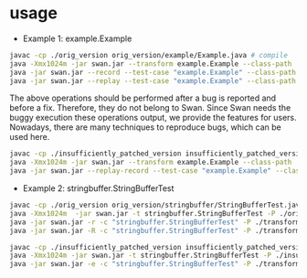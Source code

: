 usage
=====

* Example 1: example.Example

```bash
javac -cp ./orig_version orig_version/example/Example.java # compile
java -Xmx1024m -jar swan.jar --transform example.Example --class-path ./orig_version # instrumentation
java -jar swan.jar --record --test-case "example.Example" --class-path ./transformed_version_example_Example # record an buggy execution
java -jar swan.jar --replay --test-case "example.Example" --class-path ./transformed_version_example_Example --trace ./orig.trace.gz # reproduce the buggy execution
```

The above operations should be performed after a bug is reported and before a fix. Therefore, they do not belong to Swan. Since Swan needs the buggy execution these operations output, we provide the features for users. Nowadays, there are many techniques to reproduce bugs, which can be used here.

```bash
javac -cp ./insufficiently_patched_version insufficiently_patched_version/example/Example.java # compile
java -Xmx1024m -jar swan.jar --transform example.Example --class-path ./insufficiently_patched_version --patch :22,:27 # instrumentation with patch
java -jar swan.jar --replay-record --test-case "example.Example" --class-path ./transformed_version_example_Example --trace ./orig.trace.gz # reproduce the buggy execution and record another one that contain the patch information
```

* Example 2: stringbuffer.StringBufferTest

```bash
javac -cp ./orig_version orig_version/stringbuffer/StringBufferTest.java # compile
java -Xmx1024m  -jar swan.jar -t stringbuffer.StringBufferTest -P ./orig_version # instrumentation
java -jar swan.jar -r -c "stringbuffer.StringBufferTest" -P ./transformed_version_stringbuffer_StringBufferTest # record an buggy execution
java -jar swan.jar -R -c "stringbuffer.StringBufferTest" -P ./transformed_version_stringbuffer_StringBufferTest -T ./orig.trace.gz # reproduce the buggy execution
```

```bash
javac -cp ./insufficiently_patched_version insufficiently_patched_version/stringbuffer/StringBufferTest.java # compile
java -Xmx1024m -jar swan.jar -t stringbuffer.StringBufferTest -P ./insufficiently_patched_version -p :443,:448 # instrumentation with patch
java -jar swan.jar -e -c "stringbuffer.StringBufferTest" -P ./transformed_version_example_Example -T ./orig.trace.gz # reproduce the buggy execution and record another one that contain the patch information
```
